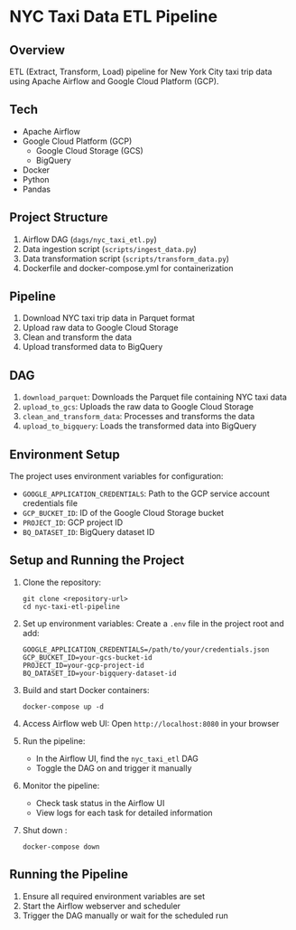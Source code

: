 # NYC Taxi Data ETL Pipeline

## Overview

ETL (Extract, Transform, Load) pipeline for New York City taxi trip data using Apache Airflow and Google Cloud Platform (GCP).

## Tech

- Apache Airflow
- Google Cloud Platform (GCP)
  - Google Cloud Storage (GCS)
  - BigQuery
- Docker
- Python
- Pandas

## Project Structure


1. Airflow DAG (`dags/nyc_taxi_etl.py`)
2. Data ingestion script (`scripts/ingest_data.py`)
3. Data transformation script (`scripts/transform_data.py`)
4. Dockerfile and docker-compose.yml for containerization

## Pipeline 

1. Download NYC taxi trip data in Parquet format
2. Upload raw data to Google Cloud Storage
3. Clean and transform the data
4. Upload transformed data to BigQuery

## DAG 



1. `download_parquet`: Downloads the Parquet file containing NYC taxi data
2. `upload_to_gcs`: Uploads the raw data to Google Cloud Storage
3. `clean_and_transform_data`: Processes and transforms the data
4. `upload_to_bigquery`: Loads the transformed data into BigQuery

## Environment Setup

The project uses environment variables for configuration:

- `GOOGLE_APPLICATION_CREDENTIALS`: Path to the GCP service account credentials file
- `GCP_BUCKET_ID`: ID of the Google Cloud Storage bucket
- `PROJECT_ID`: GCP project ID
- `BQ_DATASET_ID`: BigQuery dataset ID

## Setup and Running the Project

1. Clone the repository:
   ```
   git clone <repository-url>
   cd nyc-taxi-etl-pipeline
   ```

2. Set up environment variables:
   Create a `.env` file in the project root and add:
   ```
   GOOGLE_APPLICATION_CREDENTIALS=/path/to/your/credentials.json
   GCP_BUCKET_ID=your-gcs-bucket-id
   PROJECT_ID=your-gcp-project-id
   BQ_DATASET_ID=your-bigquery-dataset-id
   ```

3. Build and start Docker containers:
   ```
   docker-compose up -d
   ```

4. Access Airflow web UI:
   Open `http://localhost:8080` in your browser

5. Run the pipeline:
   - In the Airflow UI, find the `nyc_taxi_etl` DAG
   - Toggle the DAG on and trigger it manually

6. Monitor the pipeline:
   - Check task status in the Airflow UI
   - View logs for each task for detailed information

7. Shut down :
   ```
   docker-compose down
   ```

## Running the Pipeline

1. Ensure all required environment variables are set
2. Start the Airflow webserver and scheduler
3. Trigger the DAG manually or wait for the scheduled run